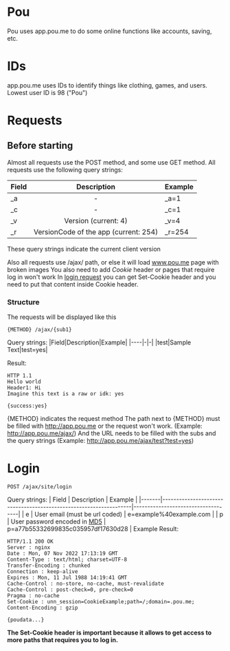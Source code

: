 # Pou
Pou uses app.pou.me to do some online functions like accounts, saving, etc.
# IDs
app.pou.me uses IDs to identify things like clothing, games, and users.
Lowest user ID is 98 ("Pou")
# Requests
## Before starting
Almost all requests use the POST method, and some use GET method.
All requests use the following query strings:

| Field |              Description              | Example |
|-------|:-------------------------------------:|---------|
| _a    |                   -                   | _a=1    |
| _c    |                   -                   | _c=1    |
| _v    | Version (current: 4)                  | _v=4    |
| _r    | VersionCode of the app (current: 254) | _r=254  |
These query strings indicate the current client version

Also all requests use /ajax/ path, or else it will load www.pou.me page with broken images
You also need to add *Cookie* header or pages that require log in won't work
In [login request](#Login) you can get Set-Cookie header and you need to put that content inside Cookie header.

### Structure
The requests will be displayed like this
```
{METHOD} /ajax/{sub1}
```
Query strings:
|Field|Description|Example|
|----|-|-|
|test|Sample Text|test=yes|

Result:
```
HTTP 1.1
Hello world
Header1: Hi
Imagine this text is a raw or idk: yes

{success:yes}
```

{METHOD} indicates the request method
The path next to {METHOD} must be filled with http://app.pou.me or the request won't work. (Example: http://app.pou.me/ajax/)
And the URL needs to be filled with the subs and the query strings
(Example: http://app.pou.me/ajax/test?test=yes)

# Login
```
POST /ajax/site/login
```
Query strings:
| Field | Description                                                       | Example                            |
|-------|-------------------------------------------------------------------|------------------------------------|
| e     | User email (must be url coded)                                    | e=example%40example.com            |
| p     | User password encoded in [MD5](https://en.wikipedia.org/wiki/MD5) | p=a77b55332699835c035957df17630d28 |
Example Result:
```
HTTP/1.1 200 OK  
Server : nginx  
Date : Mon, 07 Nov 2022 17:13:19 GMT  
Content-Type : text/html; charset=UTF-8  
Transfer-Encoding : chunked  
Connection : keep-alive  
Expires : Mon, 11 Jul 1988 14:19:41 GMT  
Cache-Control : no-store, no-cache, must-revalidate  
Cache-Control : post-check=0, pre-check=0  
Pragma : no-cache  
Set-Cookie : unn_session=CookieExample;path=/;domain=.pou.me;  
Content-Encoding : gzip

{poudata...}
```
**The Set-Cookie header is important because it allows to get access to more paths that requires you to log in.**
